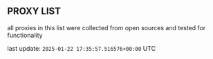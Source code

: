 ## PROXY LIST

all proxies in this list were collected from open sources and tested for functionality

last update: `2025-01-22 17:35:57.516576+00:00` UTC